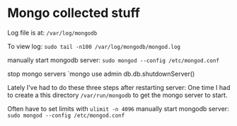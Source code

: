 
# Mongo collected stuff

Log file is at: `/var/log/mongodb`

To view log: `sudo tail -n100 /var/log/mongodb/mongod.log`

manually start mongodb server: `sudo mongod --config /etc/mongod.conf`

stop mongo servers
`mongo
use admin
db.db.shutdownServer()


Lately I've had to do these three steps after restarting server:
One time I had to create a this directory `/var/run/mongodb` to get the mongo server to start.

Often have to set limits with `ulimit -n 4096`
manually start mongodb server: `sudo mongod --config /etc/mongod.conf`